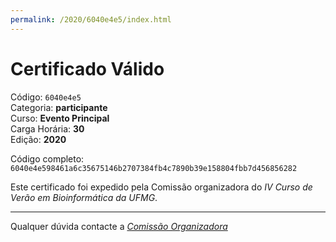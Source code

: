 ```yaml
---
permalink: /2020/6040e4e5/index.html
---
```


# Certificado Válido

Código: `6040e4e5`<br>
Categoria: **participante**<br>
Curso: **Evento Principal**<br>
Carga Horária: **30**<br>
Edição: **2020**<br>


Código completo: `6040e4e598461a6c35675146b2707384fb4c7890b39e158804fbb7d456856282`


Este certificado foi expedido pela Comissão organizadora do *IV Curso de Verão em Bioinformática da UFMG*.

----

Qualquer dúvida contacte a [_Comissão Organizadora_](<mailto:cursobioinfoufmg@gmail.com$subject=[Certificados]>)


